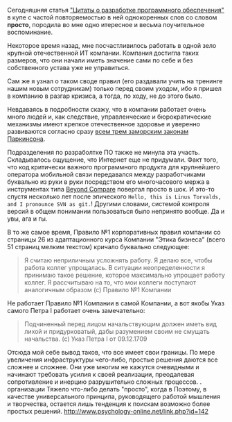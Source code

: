 Сегодняшняя статья ["Цитаты о разработке программного обеспечения"][0] в купе с частой повторяемостью в ней однокоренных слов со словом **просто**, породила во мне одно итересное и весьма поучительное воспоминание.

Некоторое время назад, мне посчастливилось работать в одной зело крупной отечественной ИТ компании. Компания достигла таких размеров, что они начали иметь значение сами по себе и без собственного устава уже не управиться.

Сам же я узнал о таком своде правил (его раздавали учить на тренинге нашим новым сотрудникам) только перед своим уходом, ибо я пришел в компанию в разгар кризиса, а тогда, по ходу, не до этого было.

Невдаваясь в подробности скажу, что в компании работает очень много людей и, как следствие, управленческие и бюрократические механизмы имеют крепкое отечественное здоровье и уверенно развиваются согласно сразу [всем трем заморским законам Паркинсона][1].

Подразделения по разраболтке ПО также не минула эта участь. Складывалось ощущение, что Интернет еще не придумали. Факт того, что код критически важного программного продукта для крупнейшего оператора мобильной связи передавался между разработчиками буквально из руки в руки посредством его многочасового мержа в инструментах типа [Beyond Compare][2] повергал просто в шок. И это-то спустя несколько лет после эпического `Hello, this is Linus Torvalds, and I pronounce SVN as git.`! Другими словами, системой контроля версий в общем понимании пользоваться было непринято вообще. Да и увы, ага и гы.

В то же самое время, Правило №1 корпоративных правил компании со страницы 26 из адаптационного курса Компании "Этика бизнеса" (всего 51 страниц мелким текстом) кричало буквально следующее:

> Я считаю неприличным усложнять работу. Я делаю все, чтобы работа коллег упрощалась. В ситуации неопределенности я принимаю такое решение, которое максимально упрощает работу коллег. Я рассчитываю на то, что мои коллеги поступают аналогичным образом (с) Правило №1 Компании

Не работает Правило №1 Компании в самой Компании, а вот якобы Указ самого Петра I работает очень замечательно:

> Подчиненный перед лицом начальствующим должен иметь вид лихой и придурковатый, дабы разумением своим не смущать начальства. (с) Указ Петра I от 09.12.1709


Отсюда мой себе вывод таков, что все имеет свои границы. По мере увеличения инфраструктуры чего-либо, простые решения даются все сложнее и сложнее. Они уже многим не кажутся очевидными и начинают требовать усилия к своей реализации, преодалевая сопротивление и инерцию разрушительно сложных процессов. . организации Тяжело что-либо делать "просто", когда  в  Поэтому, в качестве универсального принципа, руководящего работой мышления и творчества, остается лишь тенденция к поискам возможно более простых решений.
http://www.psychology-online.net/link.php?id=142


[0]: http://habrahabr.ru/post/145968/
[1]: http://ru.wikipedia.org/wiki/%D0%97%D0%B0%D0%BA%D0%BE%D0%BD_%D0%9F%D0%B0%D1%80%D0%BA%D0%B8%D0%BD%D1%81%D0%BE%D0%BD%D0%B0#.D0.9F.D0.B5.D1.80.D0.B2.D1.8B.D0.B9_.D0.B7.D0.B0.D0.BA.D0.BE.D0.BD_.D0.9F.D0.B0.D1.80.D0.BA.D0.B8.D0.BD.D1.81.D0.BE.D0.BD.D0.B0
[2]: http://www.scootersoftware.com/moreinfo.php

